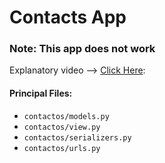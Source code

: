 # Contacts App

### Note: This app does not work

Explanatory video --> [Click Here](https://drive.google.com/file/d/1wEBbuja5E_pLKbScj_ZNbXFUMkQmJp8r/view?usp=sharing):

#### Principal Files:

- `contactos/models.py`
- `contactos/view.py`
- `contactos/serializers.py`
- `contactos/urls.py`
